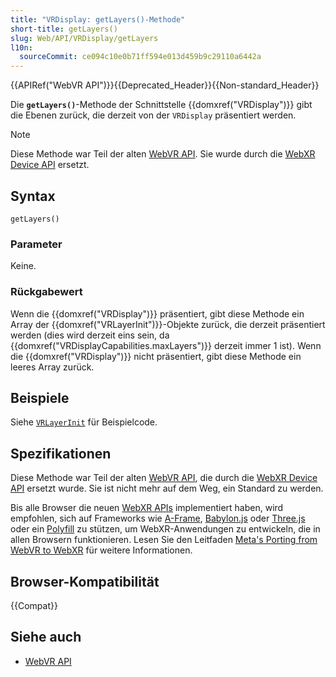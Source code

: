 ```yaml
---
title: "VRDisplay: getLayers()-Methode"
short-title: getLayers()
slug: Web/API/VRDisplay/getLayers
l10n:
  sourceCommit: ce094c10e0b71ff594e013d459b9c29110a6442a
---
```


{{APIRef("WebVR API")}}{{Deprecated_Header}}{{Non-standard_Header}}

Die **`getLayers()`**-Methode der Schnittstelle {{domxref("VRDisplay")}} gibt die Ebenen zurück, die derzeit von der `VRDisplay` präsentiert werden.

> [!NOTE]
> Diese Methode war Teil der alten [WebVR API](https://immersive-web.github.io/webvr/spec/1.1/). Sie wurde durch die [WebXR Device API](https://immersive-web.github.io/webxr/) ersetzt.

## Syntax

```js-nolint
getLayers()
```

### Parameter

Keine.

### Rückgabewert

Wenn die {{domxref("VRDisplay")}} präsentiert, gibt diese Methode ein Array der {{domxref("VRLayerInit")}}-Objekte zurück, die derzeit präsentiert werden (dies wird derzeit eins sein, da {{domxref("VRDisplayCapabilities.maxLayers")}} derzeit immer 1 ist). Wenn die {{domxref("VRDisplay")}} nicht präsentiert, gibt diese Methode ein leeres Array zurück.

## Beispiele

Siehe [`VRLayerInit`](/de/docs/Web/API/VRLayerInit#examples) für Beispielcode.

## Spezifikationen

Diese Methode war Teil der alten [WebVR API](https://immersive-web.github.io/webvr/spec/1.1/), die durch die [WebXR Device API](https://immersive-web.github.io/webxr/) ersetzt wurde. Sie ist nicht mehr auf dem Weg, ein Standard zu werden.

Bis alle Browser die neuen [WebXR APIs](/de/docs/Web/API/WebXR_Device_API/Fundamentals) implementiert haben, wird empfohlen, sich auf Frameworks wie [A-Frame](https://aframe.io/), [Babylon.js](https://www.babylonjs.com/) oder [Three.js](https://threejs.org/) oder ein [Polyfill](https://github.com/immersive-web/webxr-polyfill) zu stützen, um WebXR-Anwendungen zu entwickeln, die in allen Browsern funktionieren. Lesen Sie den Leitfaden [Meta's Porting from WebVR to WebXR](https://developers.meta.com/horizon/documentation/web/port-vr-xr/) für weitere Informationen.

## Browser-Kompatibilität

{{Compat}}

## Siehe auch

- [WebVR API](/de/docs/Web/API/WebVR_API)
